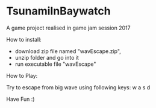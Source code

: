 # TsunamiInBaywatch
A game project realised in game jam session 2017

How to install:
- download zip file named "wavEscape.zip", 
- unzip folder and go into it
- run executable file "wavEscape"

How to Play:

Try to escape from big wave using following keys: w a s d

Have Fun :)
